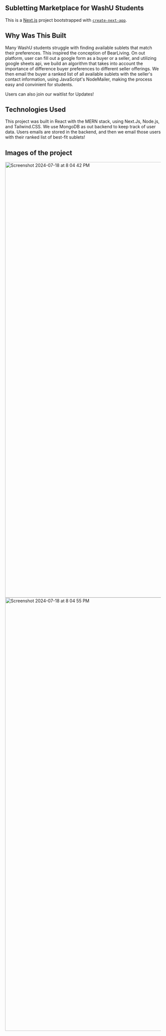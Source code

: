 ## Subletting Marketplace for WashU Students

This is a [Next.js](https://nextjs.org/) project bootstrapped with [`create-next-app`](https://github.com/vercel/next.js/tree/canary/packages/create-next-app).

## Why Was This Built

Many WashU students struggle with finding available sublets that match their preferences. This inspired the conception of BearLiving. On out platform, user can fill out a google form as a buyer or a seller, and utilizing google sheets api, we build an algorithm that takes into account the importance of difference buyer preferences to different seller offerings. We then email the buyer a ranked list of all available sublets with the seller's contact information, using JavaScript's NodeMailer, making the process easy and convinient for students.

Users can also join our waitlist for Updates!

## Technologies Used

This project was built in React with the MERN stack, using Next.Js, Node.js, and Tailwind.CSS. We use MongoDB as out backend to keep track of user data.
Users emails are stored in the backend, and then we email those users with their ranked list of best-fit sublets!

## Images of the project

<img width="1407" alt="Screenshot 2024-07-18 at 8 04 42 PM" src="https://github.com/user-attachments/assets/1621e988-b562-4535-b5ec-00ffc828a84b">

<img width="1400" alt="Screenshot 2024-07-18 at 8 04 55 PM" src="https://github.com/user-attachments/assets/76407e30-e288-4808-a005-a742daad993a">

